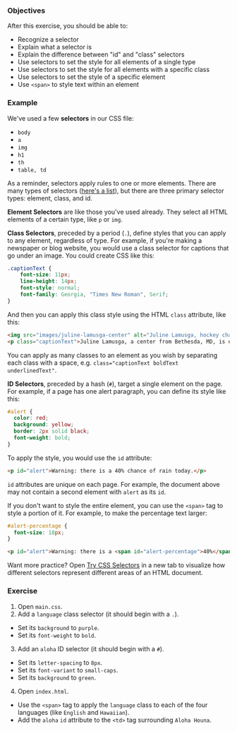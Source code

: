 ### Objectives

After this exercise, you should be able to:

- Recognize a selector
- Explain what a selector is
- Explain the difference between "id" and "class" selectors
- Use selectors to set the style for all elements of a single type
- Use selectors to set the style for all elements with a specific class
- Use selectors to set the style of a specific element
- Use `<span>` to style text within an element

### Example

We've used a few **selectors** in our CSS file:

- `body`
- `a`
- `img`
- `h1`
- `th`
- `table, td`

As a reminder, selectors apply rules to one or more elements. There are many types of selectors ([here's a list](http://www.w3schools.com/cssref/css_selectors.asp)), but there are three primary selector types: element, class, and id.

**Element Selectors** are like those you've used already. They select all HTML elements of a certain type, like `p` or `img`.

**Class Selectors**, preceded by a period (`.`), define styles that you can apply to any element, regardless of type. For example, if you're making a newspaper or blog website, you would use a class selector for captions that go under an image. You could create CSS like this:

```css
.captionText {
    font-size: 11px;
    line-height: 14px;
    font-style: normal;
    font-family: Georgia, "Times New Roman", Serif;
}
```

And then you can apply this class style using the HTML `class` attribute, like this:

```html
<img src="images/juline-lamusga-center" alt="Juline Lamusga, hockey champ, stares down a goaly">
<p class="captionText">Juline Lamusga, a center from Bethesda, MD, is expected to be drafted first in Friday’s NHL draft.</p>
```

You can apply as many classes to an element as you wish by separating each class with a space, e.g. `class="captionText boldText underlinedText"`.

**ID Selectors**, preceded by a hash (`#`), target a single element on the page. For example, if a page has one alert paragraph, you can define its style like this:

```css
#alert {
  color: red;
  background: yellow;
  border: 2px solid black;
  font-weight: bold;
}
```

To apply the style, you would use the `id` attribute:

```html
<p id="alert">Warning: there is a 40% chance of rain today.</p>
```

`id` attributes are unique on each page. For example, the document above may not contain a second element with `alert` as its `id`.

If you don't want to style the entire element, you can use the `<span>` tag to style a portion of it. For example, to make the percentage text larger:

```css
#alert-percentage {
  font-size: 18px;
}
```

```html
<p id="alert">Warning: there is a <span id="alert-percentage">40%</span> chance of rain today.</p>
```

Want more practice? Open [Try CSS Selectors](http://www.w3schools.com/cssref/trysel.asp) in a new tab to visualize how different selectors represent different areas of an HTML document.

### Exercise

1. Open `main.css`.
2. Add a `language` class selector (it should begin with a `.`).
- Set its `background` to `purple`.
- Set its `font-weight` to `bold`.
3. Add an `aloha` ID selector (it should begin with a `#`).
- Set its `letter-spacing` to `8px`.
- Set its `font-variant` to `small-caps`.
- Set its `background` to `green`.
4. Open `index.html`.
- Use the `<span>` tag to apply the `language` class to each of the four languages (like `English` and `Hawaiian`).
- Add the `aloha` `id` attribute to the `<td>` tag surrounding `Aloha Houna`.
